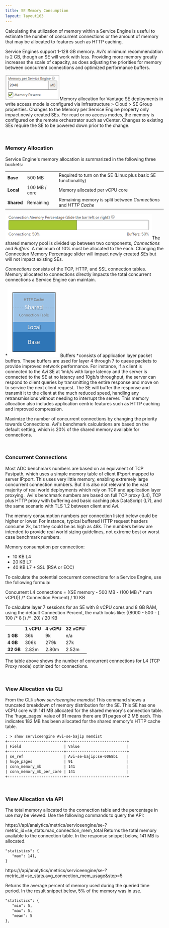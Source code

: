 ```yaml
---
title: SE Memory Consumption
layout: layout163
---
```

Calculating the utilization of memory within a Service Engine is useful to estimate the number of concurrent connections or the amount of memory that may be allocated to features such as HTTP caching.

Service Engines support 1-128 GB memory. Avi's minimum recommendation is 2 GB, though an SE will work with less. Providing more memory greatly increases the scale of capacity, as does adjusting the priorities for memory between concurrent connections and optimized performance buffers.

<a href="img/MemoryPerSE-1.png"><img class=" wp-image-7163 alignright" src="img/MemoryPerSE-1.png" alt="MemoryPerSE" width="173" height="82"></a>Memory allocation for Vantage SE deployments in write access mode is configured via Infrastructure > Cloud > SE Group properties. Changes to the Memory per Service Engine property only impact newly created SEs. For read or no access modes, the memory is configured on the remote orchestrator such as vCenter. Changes to existing SEs require the SE to be powered down prior to the change.

 

### Memory Allocation

Service Engine's memory allocation is summarized in the following three buckets:

<table class=" table table-bordered table-hover">  
<tbody>    
<tr>    
<td><strong>Base<br> </strong></td>
<td>500 MB</td>
<td>Required to turn on the SE (Linux plus basic SE functionality)</td>
</tr>
<tr>    
<td><strong>Local<br> </strong></td>
<td>100 MB / core</td>
<td>Memory allocated per vCPU core</td>
</tr>
<tr>    
<td><strong>Shared<br> </strong></td>
<td>Remaining</td>
<td>Remaining memory is split between <em>Connections</em> and <em>HTTP Cache</em></td>
</tr>
</tbody>
</table> 

<a href="img/MemAllocation.png"><img class="size-full wp-image-11516 alignright" src="img/MemAllocation.png" alt="MemAllocation" width="467" height="82"></a>The shared memory pool is divided up between two components, *Connections* and *Buffers*. A minimum of 10% must be allocated to the each. Changing the Connection Memory Percentage slider will impact newly created SEs but will not impact existing SEs.

*Connections* consists of the TCP, HTTP, and SSL connection tables. Memory allocated to connections directly impacts the total concurrent connections a Service Engine can maintain.

*<a href="img/MemoryTable.png"><img class="wp-image-7165 alignleft" src="img/MemoryTable.png" alt="MemoryTable" width="168" height="224"></a>Buffers *consists of application layer packet buffers. These buffers are used for layer 4 through 7 to queue packets to provide improved network performance. For instance, if a client is connected to the Avi SE at 1mb/s with large latency and the server is connected to the SE at no latency and 10gb/s throughput, the server can respond to client queries by transmitting the entire response and move on to service the next client request. The SE will buffer the response and transmit it to the client at the much reduced speed, handling any retransmissions without needing to interrupt the server. This memory allocation also includes application centric features such as HTTP caching and improved compression.

Maximize the number of concurrent connections by changing the priority towards Connections. Avi's benchmark calculations are based on the default setting, which is 20% of the shared memory available for connections.

 

### Concurrent Connections

Most ADC benchmark numbers are based on an equivalent of TCP Fastpath, which uses a simple memory table of client IP:port mapped to server IP:port. This uses very little memory, enabling extremely large concurrent connection numbers. But it is also not relevant to the vast majority of real world deployments which rely on TCP and application layer proxying.  Avi's benchmark numbers are based on full TCP proxy (L4), TCP plus HTTP proxy with buffering and basic caching plus DataScript (L7), and the same scenario with TLS 1.2 between client and Avi.

The memory consumption numbers per connection listed below could be higher or lower. For instance, typical buffered HTTP request headers consume 2k, but they could be as high as 48k. The numbers below are intended to provide real world sizing guidelines, not extreme best or worst case benchmark numbers.

Memory consumption per connection:

* 10 KB L4
* 20 KB L7
* 40 KB L7 + SSL (RSA or ECC) 

To calculate the potential concurrent connections for a Service Engine, use the following formula:

Concurrent L4 connections = ((SE memory - 500 MB - (100 MB /* num vCPU)) /* Connection Percent) / 10 KB

To calculate layer 7 sessions for an SE with 8 vCPU cores and 8 GB RAM, using the default Connection Percent, the math looks like:
((8000 - 500 - ( 100 /* 8 )) /* .20) / 20 KB

<table class=" table table-bordered table-hover">  
<tbody>     
<tr>     
<td></td>
<td><strong>1 vCPU</strong></td>
<td><strong>4 vCPU</strong></td>
<td><strong>32 vCPU</strong></td>
</tr>
<tr>     
<td><strong>1 GB</strong></td>
<td>36k</td>
<td>9k</td>
<td>n/a</td>
</tr>
<tr>     
<td><strong>4 GB</strong></td>
<td>306k</td>
<td>279k</td>
<td>27k</td>
</tr>
<tr>     
<td><strong>32 GB</strong></td>
<td>2.82m</td>
<td>2.80m</td>
<td>2.52m</td>
</tr>
</tbody>
</table> 

The table above shows the number of concurrent connections for L4 (TCP Proxy mode) optimized for connections.

 

### View Allocation via CLI

From the CLI: *show serviceengine <SE Name> memdist*
This command shows a truncated breakdown of memory distribution for the SE. This SE has one vCPU core with 141 MB allocated for the shared memory's connection table. The 'huge_pages' value of 91 means there are 91 pages of 2 MB each. This indicates 182 MB has been allocated for the shared memory's HTTP cache table.

<pre><code class="language-lua">: &gt; show serviceengine Avi-se-bajip memdist
+-------------------------+---------------------------+
| Field                   | Value                     |
+-------------------------+---------------------------+
| se_ref                  | Avi-se-bajip:se-0068b1    |
| huge_pages              | 91                        |
| conn_memory_mb          | 141                       |
| conn_memory_mb_per_core | 141                       |
+-------------------------+---------------------------+</code></pre>  

 

### View Allocation via API

The total memory allocated to the connection table and the percentage in use may be viewed. Use the following commands to query the API:

https://<IP Address>/api/analytics/metrics/serviceengine/se-<SE UUID>?metric_id=se_stats.max_connection_mem_total
Returns the total memory available to the connection table. In the response snippet below, 141 MB is allocated.


<pre><code class="language-lua">"statistics": {
   "max": 141,
}</code></pre>  https://<IP Address>/api/analytics/metrics/serviceengine/se-<SE UUID>?metric_id=se_stats.avg_connection_mem_usage&step=5 
Returns the average percent of memory used during the queried time period. In the result snippet below, 5% of the memory was in use. 

<pre><code class="language-lua">"statistics": {
   "min": 5,
   "max": 5,
   "mean": 5
},</code></pre>  
